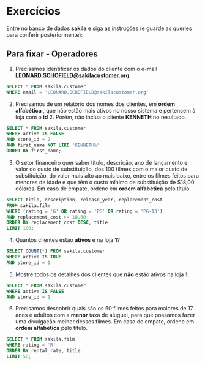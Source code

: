 # Exercícios

Entre no banco de dados **sakila** e siga as instruções (e guarde as queries para conferir posteriormente):

## Para fixar - Operadores

1. Precisamos identificar os dados do cliente com o e-mail **LEONARD.SCHOFIELD@sakilacustomer.org**.

```sql
SELECT * FROM sakila.customer
WHERE email = 'LEONARD.SCHOFIELD@sakilacustomer.org'
```

2. Precisamos de um relatório dos nomes dos clientes, em **ordem alfabética** , que não estão mais ativos no nosso sistema e pertencem à loja com o **id** 2. Porém, não inclua o cliente **KENNETH** no resultado.

```sql
SELECT * FROM sakila.customer
WHERE active IS FALSE
AND store_id = 2
AND first_name NOT LIKE 'KENNETH%'
ORDER BY first_name;
```

3. O setor financeiro quer saber título, descrição, ano de lançamento e valor do custo de substituição, dos 100 filmes com o maior custo de substituição, do valor mais alto ao mais baixo, entre os filmes feitos para menores de idade e que têm o custo mínimo de substituição de $18,00 dólares. Em caso de empate, ordene em **ordem alfabética** pelo título.

```sql
SELECT title, description, release_year, replacement_cost
FROM sakila.film
WHERE (rating = 'G' OR rating = 'PG' OR rating = 'PG-13')
AND replacement_cost >= 18.00
ORDER BY replacement_cost DESC, title
LIMIT 100;
```

4. Quantos clientes estão **ativos** e na loja **1**?

```sql
SELECT COUNT(*) FROM sakila.customer
WHERE active IS TRUE
AND store_id = 1
```

5. Mostre todos os detalhes dos clientes que **não** estão ativos na loja **1**.

```sql
SELECT * FROM sakila.customer
WHERE active IS FALSE
AND store_id = 1
```

6. Precisamos descobrir quais são os 50 filmes feitos para maiores de 17 anos e adultos com a **menor** taxa de aluguel, para que possamos fazer uma divulgação melhor desses filmes. Em caso de empate, ordene em **ordem alfabética** pelo título.

```sql
SELECT * FROM sakila.film
WHERE rating = 'R'
ORDER BY rental_rate, title
LIMIT 50;
```
